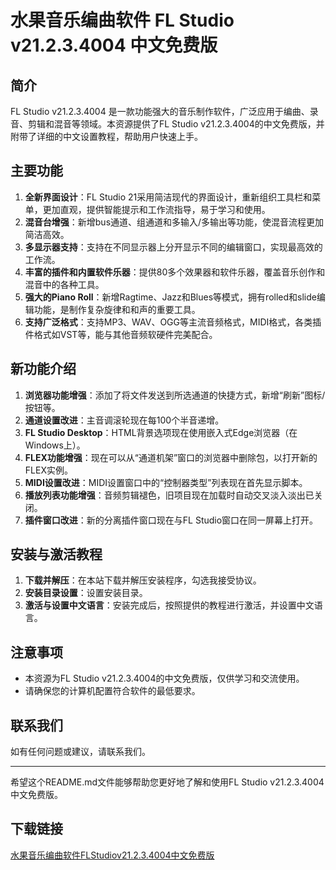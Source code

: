 # 水果音乐编曲软件 FL Studio v21.2.3.4004 中文免费版

## 简介
FL Studio v21.2.3.4004 是一款功能强大的音乐制作软件，广泛应用于编曲、录音、剪辑和混音等领域。本资源提供了FL Studio v21.2.3.4004的中文免费版，并附带了详细的中文设置教程，帮助用户快速上手。

## 主要功能
1. **全新界面设计**：FL Studio 21采用简洁现代的界面设计，重新组织工具栏和菜单，更加直观，提供智能提示和工作流指导，易于学习和使用。
2. **混音台增强**：新增bus通道、组通道和多输入/多输出等功能，使混音流程更加简洁高效。
3. **多显示器支持**：支持在不同显示器上分开显示不同的编辑窗口，实现最高效的工作流。
4. **丰富的插件和内置软件乐器**：提供80多个效果器和软件乐器，覆盖音乐创作和混音中的各种工具。
5. **强大的Piano Roll**：新增Ragtime、Jazz和Blues等模式，拥有rolled和slide编辑功能，是制作复杂旋律和和声的重要工具。
6. **支持广泛格式**：支持MP3、WAV、OGG等主流音频格式，MIDI格式，各类插件格式如VST等，能与其他音频软硬件完美配合。

## 新功能介绍
1. **浏览器功能增强**：添加了将文件发送到所选通道的快捷方式，新增“刷新”图标/按钮等。
2. **通道设置改进**：主音调滚轮现在每100个半音递增。
3. **FL Studio Desktop**：HTML背景选项现在使用嵌入式Edge浏览器（在Windows上）。
4. **FLEX功能增强**：现在可以从“通道机架”窗口的浏览器中删除包，以打开新的FLEX实例。
5. **MIDI设置改进**：MIDI设置窗口中的“控制器类型”列表现在首先显示脚本。
6. **播放列表功能增强**：音频剪辑褪色，旧项目现在加载时自动交叉淡入淡出已关闭。
7. **插件窗口改进**：新的分离插件窗口现在与FL Studio窗口在同一屏幕上打开。

## 安装与激活教程
1. **下载并解压**：在本站下载并解压安装程序，勾选我接受协议。
2. **安装目录设置**：设置安装目录。
3. **激活与设置中文语言**：安装完成后，按照提供的教程进行激活，并设置中文语言。

## 注意事项
- 本资源为FL Studio v21.2.3.4004的中文免费版，仅供学习和交流使用。
- 请确保您的计算机配置符合软件的最低要求。

## 联系我们
如有任何问题或建议，请联系我们。

---

希望这个README.md文件能够帮助您更好地了解和使用FL Studio v21.2.3.4004中文免费版。

## 下载链接

[水果音乐编曲软件FLStudiov21.2.3.4004中文免费版](https://pan.quark.cn/s/5c1b998a24b0)